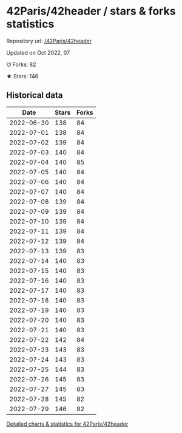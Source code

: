 # 42Paris/42header / stars & forks statistics

Repository url: [/42Paris/42header](https://github.com/42Paris/42header)

Updated on Oct 2022, 07

☋ Forks: 82

★ Stars: 146

## Historical data
| Date | Stars | Forks |
|------|-------|-------|
| 2022-06-30 | 138 | 84 | 
| 2022-07-01 | 138 | 84 | 
| 2022-07-02 | 139 | 84 | 
| 2022-07-03 | 140 | 84 | 
| 2022-07-04 | 140 | 85 | 
| 2022-07-05 | 140 | 84 | 
| 2022-07-06 | 140 | 84 | 
| 2022-07-07 | 140 | 84 | 
| 2022-07-08 | 139 | 84 | 
| 2022-07-09 | 139 | 84 | 
| 2022-07-10 | 139 | 84 | 
| 2022-07-11 | 139 | 84 | 
| 2022-07-12 | 139 | 84 | 
| 2022-07-13 | 139 | 83 | 
| 2022-07-14 | 140 | 83 | 
| 2022-07-15 | 140 | 83 | 
| 2022-07-16 | 140 | 83 | 
| 2022-07-17 | 140 | 83 | 
| 2022-07-18 | 140 | 83 | 
| 2022-07-19 | 140 | 83 | 
| 2022-07-20 | 140 | 83 | 
| 2022-07-21 | 140 | 83 | 
| 2022-07-22 | 142 | 84 | 
| 2022-07-23 | 143 | 83 | 
| 2022-07-24 | 143 | 83 | 
| 2022-07-25 | 144 | 83 | 
| 2022-07-26 | 145 | 83 | 
| 2022-07-27 | 145 | 83 | 
| 2022-07-28 | 145 | 82 | 
| 2022-07-29 | 146 | 82 | 


[Detailed charts & statistics for 42Paris/42header](https://reviewgithub.com/rep/42Paris/42header)
